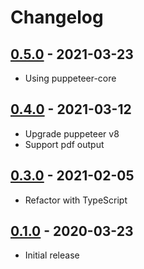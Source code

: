 # Changelog

## [0.5.0] - 2021-03-23

- Using puppeteer-core

## [0.4.0] - 2021-03-12

- Upgrade puppeteer v8
- Support pdf output

## [0.3.0] - 2021-02-05

- Refactor with TypeScript

## [0.1.0] - 2020-03-23

- Initial release

<!-- http://keepachangelog.com/ -->

[0.5.0]: https://github.com/zce/m2i/compare/v0.4.0...v0.5.0
[0.4.0]: https://github.com/zce/m2i/compare/v0.3.0...v0.4.0
[0.3.0]: https://github.com/zce/m2i/compare/v0.1.0...v0.3.0
[0.1.0]: https://github.com/zce/m2i/releases/tag/v0.1.0

